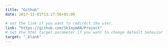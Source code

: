 ```yaml
---
title: "Github"
date: 2017-11-01T13:17:56+01:00

# set the link if you want to redirect the user.
link: "https://github.com/Sk1nymAN/Project"
# set the html target parameter if you want to change default behavior
target: "_blank"
---
```

